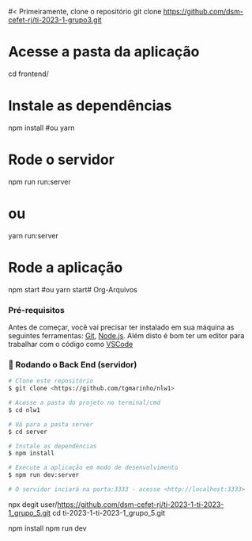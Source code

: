 


#< Primeiramente, clone o repositório
git clone https://github.com/dsm-cefet-rj/ti-2023-1-grupo3.git

# Acesse a pasta da aplicação
cd frontend/

# Instale as dependências
npm install
#ou
yarn

# Rode o servidor
npm run run:server
# ou
yarn run:server

# Rode a aplicação
npm start
#ou
yarn start# Org-Arquivos
>

### Pré-requisitos

Antes de começar, você vai precisar ter instalado em sua máquina as seguintes ferramentas:
[Git](https://git-scm.com), [Node.js](https://nodejs.org/en/). 
Além disto é bom ter um editor para trabalhar com o código como [VSCode](https://code.visualstudio.com/)

### 🎲 Rodando o Back End (servidor)

```bash
# Clone este repositório
$ git clone <https://github.com/tgmarinho/nlw1>

# Acesse a pasta do projeto no terminal/cmd
$ cd nlw1

# Vá para a pasta server
$ cd server

# Instale as dependências
$ npm install

# Execute a aplicação em modo de desenvolvimento
$ npm run dev:server

# O servidor inciará na porta:3333 - acesse <http://localhost:3333>
```


npx degit user/https://github.com/dsm-cefet-rj/ti-2023-1-ti-2023-1_grupo_5.git
cd ti-2023-1-ti-2023-1_grupo_5.git

npm install
npm run dev
